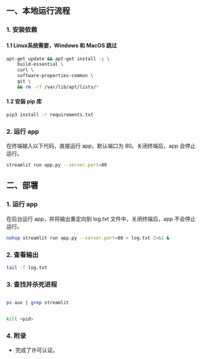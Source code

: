 ## 一、本地运行流程

### 1. 安装依赖
#### 1.1 Linux系统需要，Windows 和 MacOS 跳过

```bash
apt-get update && apt-get install -y \
    build-essential \
    curl \
    software-properties-common \
    git \
    && rm -rf /var/lib/apt/lists/*
``` 

#### 1.2 安装 pip 库

```bash
pip3 install -r requirements.txt
```

### 2. 运行 app
在终端输入以下代码，直接运行 app，默认端口为 80。关闭终端后，app 会停止运行。
```bash
streamlit run app.py --server.port=80
```

## 二、部署
### 1. 运行 app
在后台运行 app，并将输出重定向到 log.txt 文件中，关闭终端后，app 不会停止运行。
```bash
nohup streamlit run app.py --server.port=80 > log.txt 2>&1 &
```

### 2. 查看输出
```bash
tail -f log.txt
```

### 3. 查找并杀死进程
```bash

ps aux | grep streamlit
```
```bash

kill <pid>
```

### 4. 附录
- 完成了许可认证。